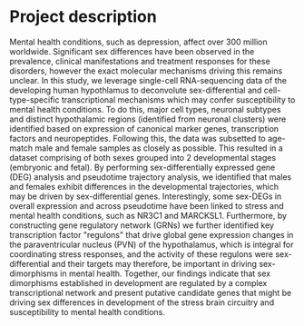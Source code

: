 # Project description
Mental health conditions, such as depression, affect over 300 million worldwide. Significant sex differences have been observed in the prevalence, clinical manifestations and treatment responses for these disorders, however the exact molecular mechanisms driving this remains unclear. In this study, we leverage single-cell RNA-sequencing data of the developing human hypothlamus to deconvolute sex-differential and cell-type-specific transcriptional mechanisms which may confer susceptibility to mental health conditions. To do this, major cell types, neuronal subtypes and distinct hypothalamic regions (identified from neuronal clusters) were identified based on expression of canonical marker genes, transcription factors and neuropeptides. Following this, the data was subsetted to age-match male and female samples as closely as possible. This resulted in a dataset comprising of both sexes grouped into 2 developmental stages (embryonic and fetal). By performing sex-differentially expressed gene (DEG) analysis and pseudotime trajectory analysis, we identified that males and females exhibit differences in the developmental trajectories, which may be driven by sex-differential genes. Interestingly, some sex-DEGs in overall expression and across pseudotime have been linked to stress and mental health conditions, such as NR3C1 and MARCKSL1. Furthermore, by constructing gene regulatory network (GRNs) we further identified key transcription factor "regulons" that drive global gene expression changes in the paraventricular nucleus (PVN) of the hypothalamus, which is integral for coordinating stress responses, and the activity of these regulons were sex-differential and their targets may therefore, be important in driving sex-dimorphisms in mental health. Together, our findings indicate that sex dimorphisms established in development are regulated by a complex transcriptional network and present putative candidate genes that might be driving sex differences in development of the stress brain circuitry and susceptibility to mental health conditions. 

